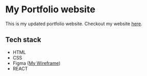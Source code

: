 # My Portfolio website

This is my updated portfolio website. Checkout my website <a href='https://www.reihanehnaderi.com/'>here</a>.

## Tech stack
- HTML
- CSS
- Figma (<a href='https://www.figma.com/file/BEeLbzZr1VEnipsA2QdpZg/portfolio-page?node-id=0%3A1'>My Wireframe</a>)
- REACT




